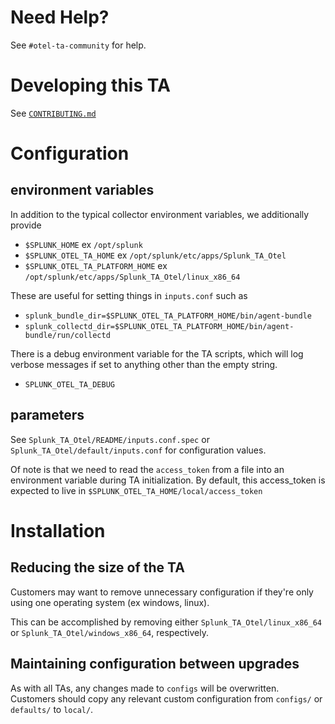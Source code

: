 # Need Help?
See `#otel-ta-community` for help.

# Developing this TA
See [`CONTRIBUTING.md`](./CONTRIBUTING.md)

# Configuration
## environment variables
In addition to the typical collector environment variables, we additionally provide

- `$SPLUNK_HOME` ex `/opt/splunk`
- `$SPLUNK_OTEL_TA_HOME` ex `/opt/splunk/etc/apps/Splunk_TA_Otel`
- `$SPLUNK_OTEL_TA_PLATFORM_HOME` ex `/opt/splunk/etc/apps/Splunk_TA_Otel/linux_x86_64`

These are useful for setting things in `inputs.conf` such as 
- `splunk_bundle_dir=$SPLUNK_OTEL_TA_PLATFORM_HOME/bin/agent-bundle`
- `splunk_collectd_dir=$SPLUNK_OTEL_TA_PLATFORM_HOME/bin/agent-bundle/run/collectd`

There is a debug environment variable for the TA scripts, which will log verbose
messages if set to anything other than the empty string.
- `SPLUNK_OTEL_TA_DEBUG`

## parameters
See `Splunk_TA_Otel/README/inputs.conf.spec` or `Splunk_TA_Otel/default/inputs.conf` for configuration values.

Of note is that we need to read the `access_token` from a file into an environment variable during TA initialization.
By default, this access_token is expected to live in `$SPLUNK_OTEL_TA_HOME/local/access_token`


# Installation

## Reducing the size of the TA
Customers may want to remove unnecessary configuration if they're only using one
operating system (ex windows, linux).

This can be accomplished by removing either `Splunk_TA_Otel/linux_x86_64` or
`Splunk_TA_Otel/windows_x86_64`, respectively.

## Maintaining configuration between upgrades
As with all TAs, any changes made to `configs` will be overwritten.
Customers should copy any relevant custom configuration from `configs/` or `defaults/`
to `local/`.
